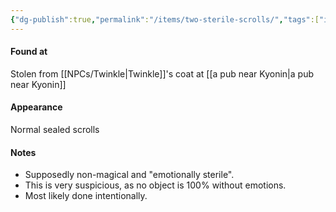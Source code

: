 ```yaml
---
{"dg-publish":true,"permalink":"/items/two-sterile-scrolls/","tags":["item"],"noteIcon":"item"}
---
```


#### Found at
Stolen from [[NPCs/Twinkle\|Twinkle]]'s coat at [[a pub near Kyonin\|a pub near Kyonin]]
#### Appearance
Normal sealed scrolls
#### Notes
- Supposedly non-magical and "emotionally sterile".
- This is very suspicious, as no object is 100% without emotions.
- Most likely done intentionally.   
